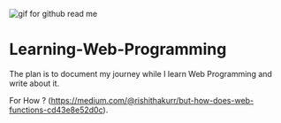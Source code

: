 

![gif for github read me](https://user-images.githubusercontent.com/79630997/150179420-ff1aab82-156b-451f-b3ad-4cdfbe37629e.gif)


# Learning-Web-Programming
The plan is to document my journey while I learn Web Programming and write about it.

For How ?
 (https://medium.com/@rishithakurr/but-how-does-web-functions-cd43e8e52d0c).
